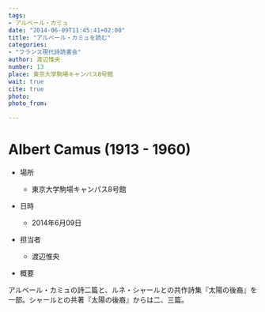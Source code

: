 ```yaml
---
tags: 
- アルベール・カミュ
date: "2014-06-09T11:45:41+02:00"
title: "アルベール・カミュを読む"
categories:
- "フランス現代詩読書会"
author: 渡辺惟央
number: 13
place: 東京大学駒場キャンパス8号館
wait: true
cite: true
photo:
photo_from:

---
```


# Albert Camus (1913 - 1960)


<!--more-->

* 場所

	- 東京大学駒場キャンパス8号館

* 日時

	- 2014年6月09日

* 担当者

	- 渡辺惟央

* 概要

アルベール・カミュの詩二篇と、ルネ・シャールとの共作詩集『太陽の後裔』を一部。シャールとの共著『太陽の後裔』からは二、三篇。
